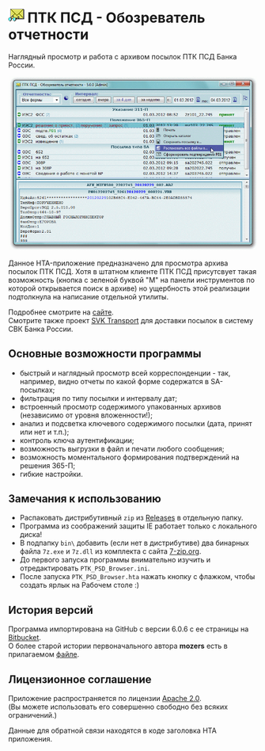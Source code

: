 # ![ptkpsd.png](docs/images/ptkpsd.png) ПТК ПСД - Обозреватель отчетности
Наглядный просмотр и работа с архивом посылок ПТК ПСД Банка России.

![Рабочее окно приложения](docs/images/screen.png)

Данное HTA-приложение предназначено для просмотра архива посылок ПТК ПСД.
Хотя в штатном клиенте ПТК ПСД присутсвует такая возможность (кнопка с зеленой 
буквой "М" на панели инструментов по которой открывается поиск в архиве) но 
ущербность этой реализации подтолкнула на написание отдельной утилиты.

Подробнее смотрите на [сайте](http://diev.github.io/PTK-PSD-Browser-hta).  
Смотрите также проект [SVK Transport](http://diev.github.io/SVK-Transport-hta) 
для доставки посылок в систему СВК Банка России.

## Основные возможности программы

* быстрый и наглядный просмотр всей корреспонденции - так, например, видно 
отчеты по какой форме содержатся в SA-посылках;
* фильтрация по типу посылки и интервалу дат;
* встроенный просмотр содержимого упакованных архивов (независимо от уровня 
вложенности!);
* анализ и подсветка ключевого содержимого посылки (дата, принят или нет 
и т.п.);
* контроль ключа аутентификации;
* возможность выгрузки в файл и печати любого сообщения;
* возможность моментального формирования подтверждений на решения 365-П;
* гибкие настройки.

## Замечания к использованию

* Распаковать дистрибутивный `zip` из 
[Releases](https://github.com/diev/PTK-PSD-Browser-hta/releases) в отдельную 
папку.
* Программа из соображений защиты IE работает только с локального диска!
* В подпапку `bin\` добавить (если нет в дистрибутиве) два бинарных файла 
`7z.exe` и `7z.dll` из комплекта с сайта [7-zip.org](http://7-zip.org/).
* До первого запуска программы внимательно изучить и отредактировать 
`PTK_PSD_Browser.ini`.
* После запуска `PTK_PSD_Browser.hta` нажать кнопку с флажком, чтобы создать 
ярлык на Рабочем столе :)

## История версий

Программа импортирована на GitHub с версии 6.0.6 с ее страницы на 
[Bitbucket](https://bitbucket.org/html-applications/ptkpsd-browser).  
О более старой истории первоначального автора **mozers** есть в прилагаемом 
[файле](docs/changelog.md).

## Лицензионное соглашение

Приложение распространяется по лицензии [Apache 2.0](LICENSE).  
(Вы можете использовать его совершенно свободно без всяких ограничений.)

Данные для обратной связи находятся в коде заголовка HTA приложения.
